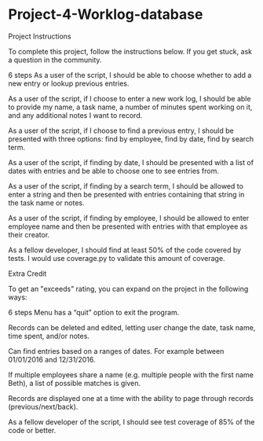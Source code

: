 # Project-4-Worklog-database

Project Instructions

To complete this project, follow the instructions below. If you get stuck, ask a question in the community.

 6 steps
As a user of the script, I should be able to choose whether to add a new entry or lookup previous entries.

As a user of the script, if I choose to enter a new work log, I should be able to provide my name, a task name, a number of minutes spent working on it, and any additional notes I want to record.

As a user of the script, if I choose to find a previous entry, I should be presented with three options: find by employee, find by date, find by search term.

As a user of the script, if finding by date, I should be presented with a list of dates with entries and be able to choose one to see entries from.

As a user of the script, if finding by a search term, I should be allowed to enter a string and then be presented with entries containing that string in the task name or notes.

As a user of the script, if finding by employee, I should be allowed to enter employee name and then be presented with entries with that employee as their creator.

As a fellow developer, I should find at least 50% of the code covered by tests. I would use coverage.py to validate this amount of coverage.

Extra Credit

To get an "exceeds" rating, you can expand on the project in the following ways:

 6 steps
Menu has a “quit” option to exit the program.

Records can be deleted and edited, letting user change the date, task name, time spent, and/or notes.

Can find entries based on a ranges of dates. For example between 01/01/2016 and 12/31/2016.

If multiple employees share a name (e.g. multiple people with the first name Beth), a list of possible matches is given.

Records are displayed one at a time with the ability to page through records (previous/next/back).

As a fellow developer of the script, I should see test coverage of 85% of the code or better.

